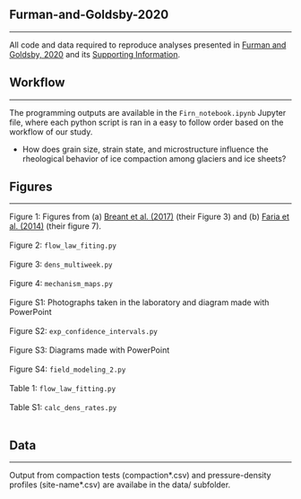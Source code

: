 ## Furman-and-Goldsby-2020

---

All code and data required to reproduce analyses presented in [Furman and Goldsby, 2020](https://drive.google.com/file/d/19Kfke9_6qqI7a9NjR6NazxbAyYyM4JCL/view?usp=sharing) and its [Supporting Information](https://drive.google.com/file/d/1SDf_7wlJxUR1KnFe6b0cDSVhVjYN7N4d/view?usp=sharing).


## Workflow

---

The programming outputs are available in the `Firn_notebook.ipynb` Jupyter file, where each python script is ran in a easy to follow order based on the workflow of our study. 


* How does grain size, strain state, and microstructure influence the rheological behavior of ice compaction among glaciers and ice sheets? 


## Figures

---

Figure 1: Figures from (a) [Breant et al. (2017)](https://doi.org/10.5194/cp-13-833-2017) (their Figure 3) and (b) [Faria et al. (2014)](https://doi.org/10.1016/j.jsg.2013.11.003) (their figure 7). <br><br>
Figure 2: `flow_law_fiting.py` <br><br>
Figure 3: `dens_multiweek.py` <br><br>
Figure 4: `mechanism_maps.py` <br><br>
Figure S1: Photographs taken in the laboratory and diagram made with PowerPoint <br><br>
Figure S2: `exp_confidence_intervals.py` <br><br>
Figure S3: Diagrams made with PowerPoint <br><br>
Figure S4: `field_modeling_2.py` <br><br>
Table 1: `flow_law_fitting.py` <br><br>
Table S1: `calc_dens_rates.py` <br><br>

## Data

---

Output from compaction tests (compaction*.csv) and pressure-density profiles (site-name*.csv) are availabe in the data/ subfolder. 
